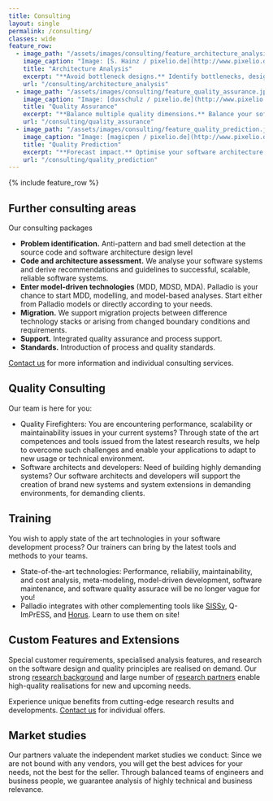 ```yaml
---
title: Consulting
layout: single
permalink: /consulting/
classes: wide
feature_row:
  - image_path: "/assets/images/consulting/feature_architecture_analysis.jpg"
    image_caption: "Image: [S. Hainz / pixelio.de](http://www.pixelio.de/)"
    title: "Architecture Analysis"
    excerpt: "**Avoid bottleneck designs.** Identify bottlenecks, design dynamically scalable software architectures, and avoid implementations of [poor software architectures](/consulting/architecture_optimization)."
    url: "/consulting/architecture_analysis"
  - image_path: "/assets/images/consulting/feature_quality_assurance.jpg"
    image_caption: "Image: [duxschulz / pixelio.de](http://www.pixelio.de/)"
    title: "Quality Assurance"
    excerpt: "**Balance multiple quality dimensions.** Balance your software architecture design. Identify deviations between the intended and the \"is\" architecture. Balance performance, reliabily, and maintenance. Palladio helps in avoiding single dimension optimisation (e.g. high performance at the costs of overly much hardware)."
    url: "/consulting/quality_assurance"
  - image_path: "/assets/images/consulting/feature_quality_prediction.jpg"
    image_caption: "Image: [magicpen / pixelio.de](http://www.pixelio.de/)"
    title: "Quality Prediction"
    excerpt: "**Forecast impact.** Optimise your software architecture design, avoid and remove scalability issues, optimise your status quo, improve resource utilisation, and reduce maintenance efforts."
    url: "/consulting/quality_prediction"
---
```


{% include feature_row %}


## Further consulting areas

Our consulting packages

- **Problem identification.** Anti-pattern and bad smell detection at the source code and software architecture design level
- **Code and architecture assessment.** We analyse your software systems and derive recommendations and guidelines to successful, scalable, reliable software systems.
- **Enter model-driven technologies** (MDD, MDSD, MDA). Palladio is your chance to start MDD, modelling, and model-based analyses. Start either from Palladio models or directly according to your needs.
- **Migration.** We support migration projects between difference technology stacks or arising from changed boundary conditions and requirements.
- **Support.** Integrated quality assurance and process support.
- **Standards.** Introduction of process and quality standards.

[Contact us](/contact) for more information and individual consulting services.


## Quality Consulting

Our team is here for you:

- Quality Firefighters: You are encountering performance, scalability or maintainability issues in your current systems? Through state of the art competences and tools issued from the latest research results, we help to overcome such challenges and enable your applications to adapt to new usage or technical environment.
- Software architects and developers: Need of building highly demanding systems? Our software architects and developers will support the creation of brand new systems and system extensions in demanding environments, for demanding clients.


## Training

You wish to apply state of the art technologies in your software development process? Our trainers can bring by the latest tools and methods to your teams.

- State-of-the-art technologies: Performance, reliabiliy, maintainability, and cost analysis, meta-modeling, model-driven development, software maintenance, and software quality assurace will be no longer vague for you!
- Palladio integrates with other complementing tools like [SISSy](http://sissy.sourceforge.net/), Q-ImPrESS, and [Horus](http://www.horus.biz/). Learn to use them on site!


## Custom Features and Extensions

Special customer requirements, specialised analysis features, and research on the software design and quality principles are realised on demand. Our strong [research background](/science) and large number of [research partners](/science/partners) enable high-quality realisations for new and upcoming needs.

Experience unique benefits from cutting-edge research results and developments. [Contact us](/contact) for individual offers.


## Market studies

Our partners valuate the independent market studies we conduct: Since we are not bound with any vendors, you will get the best advices for your needs, not the best for the seller. Through balanced teams of engineers and business people, we guarantee analysis of highly technical and business relevance.
